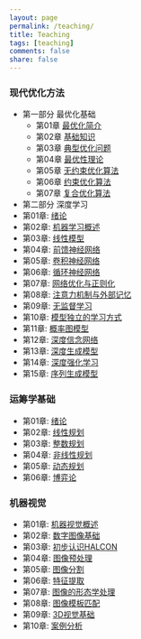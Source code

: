 ```yaml
---
layout: page
permalink: /teaching/
title: Teaching
tags: [teaching]
comments: false
share: false
---
```




###  现代优化方法  

- 第一部分 最优化基础 </a> 
  - 第01章  <a href="../teaching/OPT_1.pdf" class="textlink" target="_blank">最优化简介 </a> 
  - 第02章  <a href="../teaching/OPT_2.pdf" class="textlink" target="_blank">基础知识 </a>
  - 第03章  <a href="../teaching/OPT_3.pdf" class="textlink" target="_blank">典型优化问题 </a>
  - 第04章  <a href="../teaching/OPT_4.pdf" class="textlink" target="_blank">最优性理论 </a>
  - 第05章 <a href="../teaching/OPT_5.pdf" class="textlink" target="_blank">无约束优化算法 </a>
  - 第06章  <a href="../teaching/OPT_6.pdf" class="textlink" target="_blank">约束优化算法 </a>
  - 第07章  <a href="../teaching/OPT_7.pdf" class="textlink" target="_blank">复合优化算法 </a>
-  第二部分 深度学习 </a> 
  - 第01章: <a href="../teaching/DL_1.pdf" class="textlink" target="_blank">绪论 </a>
  - 第02章: <a href="../teaching/DL_2.pdf" class="textlink" target="_blank">机器学习概述 </a>
  - 第03章: <a href="../teaching/DL_3.pdf" class="textlink" target="_blank">线性模型 </a>
  - 第04章: <a href="../teaching/DL_4.pdf" class="textlink" target="_blank">前馈神经网络 </a>
  - 第05章: <a href="../teaching/DL_5.pdf" class="textlink" target="_blank">卷积神经网络 </a>
  - 第06章: <a href="../teaching/DL_6.pdf" class="textlink" target="_blank">循环神经网络 </a>
  - 第07章: <a href="../teaching/DL_7.pdf" class="textlink" target="_blank">网络优化与正则化 </a>
  - 第08章: <a href="../teaching/DL_8.pdf" class="textlink" target="_blank">注意力机制与外部记忆  </a>
  - 第09章: <a href="../teaching/DL_9.pdf" class="textlink" target="_blank">无监督学习 </a>
  - 第10章: <a href="../teaching/DL_10.pdf" class="textlink" target="_blank">模型独立的学习方式 </a>
  - 第11章: <a href="../teaching/DL_11.pdf" class="textlink" target="_blank">概率图模型 </a>
  - 第12章: <a href="../teaching/DL_12.pdf" class="textlink" target="_blank">深度信念网络 </a>
  - 第13章: <a href="../teaching/DL_13.pdf" class="textlink" target="_blank">深度生成模型 </a>
  - 第14章: <a href="../teaching/DL_14.pdf" class="textlink" target="_blank">深度强化学习 </a>
  - 第15章: <a href="../teaching/DL_15.pdf" class="textlink" target="_blank">序列生成模型 </a>


### 运筹学基础

  - 第01章: <a href="../teaching/OR_1.pdf" class="textlink" target="_blank">绪论 </a>
  - 第02章: <a href="../teaching/OR_2.pdf" class="textlink" target="_blank">线性规划  </a>
  - 第03章: <a href="../teaching/OR_3.pdf" class="textlink" target="_blank">整数规划 </a>
  - 第04章: <a href="../teaching/OR_4.pdf" class="textlink" target="_blank">非线性规划 </a>
  - 第05章: <a href="../teaching/OR_5.pdf" class="textlink" target="_blank">动态规划 </a>
  - 第06章: <a href="../teaching/OR_6.pdf" class="textlink" target="_blank">博弈论 </a>



### 机器视觉 

  - 第01章: <a href="../teaching/MV_1.pdf" class="textlink" target="_blank">机器视觉概述 </a>
  - 第02章: <a href="../teaching/MV_2.pdf" class="textlink" target="_blank">数字图像基础   </a>
  - 第03章: <a href="../teaching/MV_3.pdf" class="textlink" target="_blank">初步认识HALCON </a>
  - 第04章: <a href="../teaching/MV_4.pdf" class="textlink" target="_blank">图像预处理 </a>
  - 第05章: <a href="../teaching/MV_5.pdf" class="textlink" target="_blank">图像分割 </a>
  - 第06章: <a href="../teaching/MV_6.pdf" class="textlink" target="_blank">特征提取 </a>
  - 第07章: <a href="../teaching/MV_7.pdf" class="textlink" target="_blank">图像的形态学处理</a>
  - 第08章: <a href="../teaching/MV_8.pdf" class="textlink" target="_blank">图像模板匹配   </a>
  - 第09章: <a href="../teaching/MV_9.pdf" class="textlink" target="_blank">3D视觉基础 </a>
  - 第10章: <a href="../teaching/MV_10.pdf" class="textlink" target="_blank">案例分析 </a>



  
